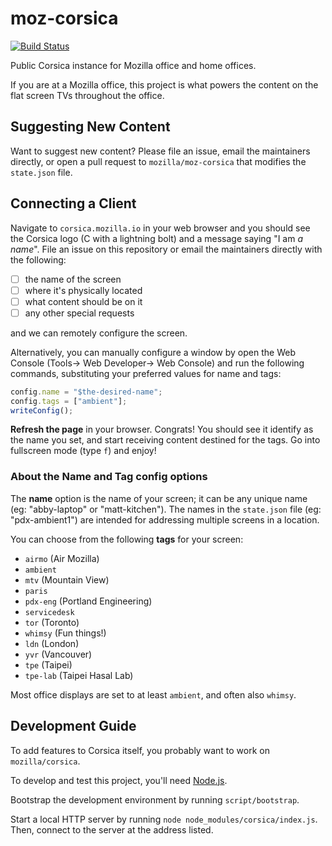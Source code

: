 moz-corsica
===========

[![Build Status](https://travis-ci.org/mozilla/moz-corsica.svg)](https://travis-ci.org/mozilla/moz-corsica)

Public Corsica instance for Mozilla office and home offices.

If you are at a Mozilla office, this project is what powers the content
on the flat screen TVs throughout the office.

Suggesting New Content
----------------------

Want to suggest new content? Please file an issue, email the maintainers directly, or open a pull request to `mozilla/moz-corsica` that modifies the `state.json` file.


Connecting a Client
-------------------

Navigate to `corsica.mozilla.io` in your web browser and you should see the Corsica logo (C with a lightning bolt) and a message saying "I am *a name*". File an issue on this repository or email the maintainers directly with the following:

- [ ] the name of the screen
- [ ] where it's physically located
- [ ] what content should be on it
- [ ] any other special requests

and we can remotely configure the screen.

Alternatively, you can manually configure a window by open the Web Console (Tools-> Web Developer-> Web Console) and run the following commands, substituting your preferred values for name and tags:

```javascript
config.name = "$the-desired-name"; 
config.tags = ["ambient"];
writeConfig();
```

**Refresh the page** in your browser. Congrats! You should see it identify as the name you set, and start receiving content destined for the tags.  Go into fullscreen mode (type `f`) and enjoy!

### About the Name and Tag config options ###

The **name** option is the name of your screen; it can be any unique name (eg: "abby-laptop" or "matt-kitchen"). The names in the `state.json` file (eg: "pdx-ambient1") are intended for addressing multiple screens in a location.

You can choose from the following **tags** for your screen:

* `airmo` (Air Mozilla)
* `ambient`
* `mtv` (Mountain View)
* `paris`
* `pdx-eng` (Portland Engineering)
* `servicedesk`
* `tor` (Toronto)
* `whimsy` (Fun things!)
* `ldn` (London)
* `yvr` (Vancouver)
* `tpe` (Taipei)
* `tpe-lab` (Taipei Hasal Lab)

Most office displays are set to at least `ambient`, and often also `whimsy`.

Development Guide
-----------------

To add features to Corsica itself, you probably want to work on `mozilla/corsica`.

To develop and test this project, you'll need [Node.js](https://nodejs.org/).

Bootstrap the development environment by running `script/bootstrap`.

Start a local HTTP server by running `node node_modules/corsica/index.js`.
Then, connect to the server at the address listed.
